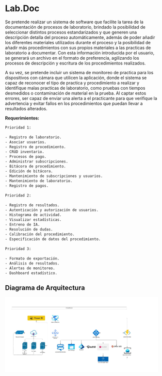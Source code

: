 # Lab.Doc

Se pretende realizar un sistema de software que facilite la tarea de la documentación de procesos de laboratorio, brindado la posibilidad de seleccionar distintos procesos estandarizados y que generen una descripción detalla del proceso automáticamente, además de poder añadir los diferentes materiales utilizados durante el proceso y la posibilidad de añadir más procedimientos con sus propios materiales a las practicas de laboratorio a documentar. Con esta información introducida por el usuario, se generará un archivo en el formato de preferencia, agilizando los procesos de descripción y escritura de los procedimientos realizados. 

A su vez, se pretende incluir un sistema de monitoreo de practica para los dispositivos con cámara que utilicen la aplicación, donde el sistema se capaz de reconocer el tipo de practica y procedimiento a realizar y identifique malas practicas de laboratorio, como pruebas con tiempos desmedidos o contaminación de material en la prueba. Al captar estos errores, ser capaz de enviar una alerta a el practicante para que verifique la advertencia y evitar fallos en los procedimientos que puedan llevar a resultados alterados.

**Requerimientos:**

    Prioridad 1:

    - Registro de laboratorio.
    - Asociar usuarios.
    - Registro de procedimiento.
    - CRUD inventario.
    - Procesos de pago.
    - Administrar subscripciones.
    - Bitácora de procedimiento.
    - Edición de bitácora.
    - Mantenimiento de subscripciones y usuarios.
    - Mantenimiento de laboratorio.
    - Registro de pagos.

    Prioridad 2:

    - Registro de resultados.
    - Autenticación y autorización de usuarios. 
    - Histograma de actividad.
    - Visualizar estadísticas.
    - Entreno de IA.
    - Resolución de dudas.
    - Calibración del procedimiento.
    - Especificación de datos del procedimiento.

    Prioridad 3:

    - Formato de exportación.
    - Análisis de resultados.
    - Alertas de monitoreo.
    - Dashboard estadístico.

## Diagrama de Arquitectura

![Diagrama de Arquitectura](images/DiagramaArquitectura.jpg)